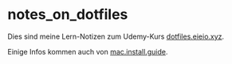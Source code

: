 # notes_on_dotfiles
Dies sind meine Lern-Notizen zum Udemy-Kurs [dotfiles.eieio.xyz](http://dotfiles.eieio.xyz).

Einige Infos kommen auch von [mac.install.guide](http://mac.install.guide).
